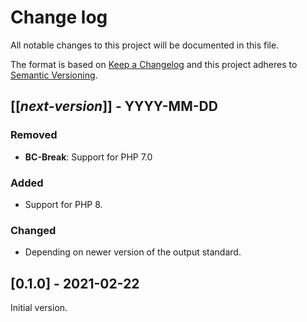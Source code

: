 # Change log
All notable changes to this project will be documented in this file.

The format is based on [Keep a Changelog](http://keepachangelog.com/)
and this project adheres to [Semantic Versioning](http://semver.org/).

## [[*next-version*]] - YYYY-MM-DD
### Removed
- **BC-Break**: Support for PHP 7.0

### Added
- Support for PHP 8.

### Changed
- Depending on newer version of the output standard.

## [0.1.0] - 2021-02-22
Initial version.

